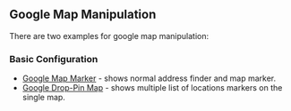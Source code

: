 ## Google Map Manipulation

There are two examples for google map manipulation:
### Basic Configuration
- [Google Map Marker](location-marker.php) - shows normal address finder and map marker.
- [Google Drop-Pin Map](location-drop-pin-maps.php) - shows multiple list of locations markers on the single map.